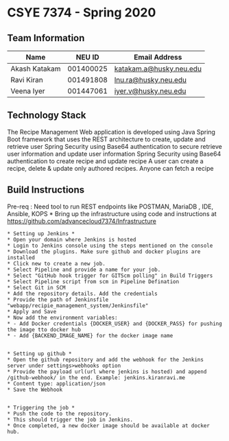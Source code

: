 # CSYE 7374 - Spring 2020

## Team Information

| Name | NEU ID | Email Address |
| --- | --- | --- |
| Akash Katakam | 001400025 | katakam.a@husky.neu.edu |
| Ravi Kiran    | 001491808 | lnu.ra@husky.neu.edu    |
| Veena Iyer    | 001447061 | iyer.v@husky.neu.edu    |

## Technology Stack

The Recipe Management Web application is developed using Java Spring Boot framework that uses the REST architecture 
to create, update and retrieve user
Spring Security using Base64 authentication to secure retrieve user information and update user information
Spring Security using Base64 authentication to create recipe and update recipe
A user can create a recipe, delete & update only authored recipes. Anyone can fetch a recipe

## Build Instructions
Pre-req : Need tool to run REST endpoints like POSTMAN, MariaDB , IDE, Ansible, KOPS
    * Bring up the infrastructure using code and instructions at https://github.com/advancecloud7374/Infrastructure
    
    * Setting up Jenkins *
    * Open your domain where Jenkins is hosted
    * Login to Jenkins console using the steps mentioned on the console
    * Download the plugins. Make sure github and docker plugins are installed
    * Click new to create a new job.
    * Select Pipeline and provide a name for your job.
    * Select "GitHub hook trigger for GITScm polling" in Build Triggers
    * Select Pipeline script from scm in Pipeline Defination
    * Select Git in SCM
    * Add the repository details. Add the credentials
    * Provide the path of Jenkinsfile "webapp/recipie_management_system/Jenkinsfile"
    * Apply and Save
    * Now add the environment variables:
    * - Add Docker credentials {DOCKER_USER} and {DOCKER_PASS} for pushing the image tto docker hub
    * - Add {BACKEND_IMAGE_NAME} for the docker image name
    

    * Setting up github *
    * Open the github repository and add the webhook for the Jenkins server under settings>webhooks option
    * Provide the payload url(url where jenkins is hosted) and append /github-webhook/ in the end. Example: jenkins.kiranravi.me
    * Content type: application/json
    * Save the Webhook
    

    * Triggering the job *
    * Push the code to the repository.
    * This should trigger the job in Jenkins.
    * Once completed, a new docker image should be available at docker hub.
